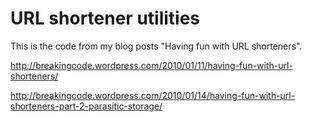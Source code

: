 URL shortener utilities
=======================

This is the code from my blog posts "Having fun with URL shorteners".

http://breakingcode.wordpress.com/2010/01/11/having-fun-with-url-shorteners/

http://breakingcode.wordpress.com/2010/01/14/having-fun-with-url-shorteners-part-2-parasitic-storage/
